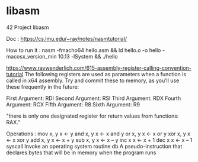 # libasm
42 Project libasm

Doc : https://cs.lmu.edu/~ray/notes/nasmtutorial/

How to run it : nasm -fmacho64 hello.asm && ld hello.o -o hello -macosx_version_min 10.13 -lSystem && ./hello




https://www.raywenderlich.com/615-assembly-register-calling-convention-tutorial
The following registers are used as parameters when a function is called in x64 assembly. Try and commit these to memory, as you’ll use these frequently in the future:

First Argument: RDI
Second Argument: RSI
Third Argument: RDX
Fourth Argument: RCX
Fifth Argument: R8
Sixth Argument: R9

"there is only one designated register for return values from functions: RAX."


Operations :
mov x, y      	x ← y
and x, y	x ← x and y
or x, y	x ← x or y
xor x, y	x ← x xor y
add x, y	x ← x + y
sub x, y	x ← x – y
inc x	x ← x + 1
dec x	x ← x – 1
syscall	Invoke an operating system routine
db	A pseudo-instruction that declares bytes that will be in memory when the program runs 
